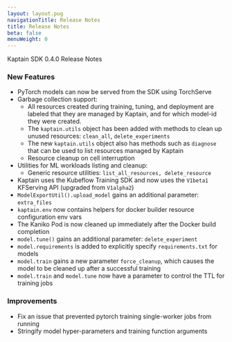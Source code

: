 ```yaml
---
layout: layout.pug
navigationTitle: Release Notes
title: Release Notes
beta: false
menuWeight: 0
---
```


Kaptain SDK 0.4.0 Release Notes

### New Features
* PyTorch models can now be served from the SDK using TorchServe
* Garbage collection support:
    * All resources created during training, tuning, and deployment are labeled that they are managed by Kaptain, and for which model-id they were created.
    * The `kaptain.utils` object has been added with methods to clean up unused resources: `clean_all`, `delete_experiments`
    * The new `kaptain.utils` object also has methods such as `diagnose` that can be used to list resources managed by Kaptain
    * Resource cleanup on cell interruption
* Utilities for ML workloads listing and cleanup:
  * Generic resource utilities: `list_all_resources, delete_resource`
* Kaptain uses the Kubeflow Training SDK and now uses the `V1beta1` KFServing API (upgraded from `V1alpha2`)
* `ModelExportUtil().upload_model` gains an additional parameter: `extra_files`
* `kaptain.env` now contains helpers for docker builder resource configuration env vars
* The Kaniko Pod is now cleaned up immediately after the Docker build completion
* `model.tune()` gains an additional parameter: `delete_experiment`
* `model.requirements` is added to explicitly specify `requirements.txt` for models
* `model.train` gains a new parameter `force_cleanup`, which causes the model to be cleaned up after a successful training
* `model.train` and `model.tune` now have a parameter to control the TTL for training jobs

### Improvements
* Fix an issue that prevented pytorch training single-worker jobs from running
* Stringify model hyper-parameters and training function arguments
